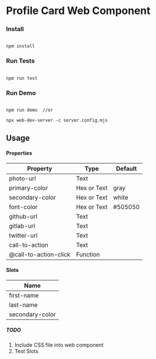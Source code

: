 # Profile Card Web Component



### Install

```

npm install

```

### Run Tests

```

npm run test

```

### Run Demo

```

npm run demo  //or

npx web-dev-server -c server.config.mjs

```




## Usage


#### Properties

| Property              | Type        | Default   |
| --------------------- | ----------- | --------- |
| photo-url             | Text        |           |
| primary-color         | Hex or Text |   gray    |
| secondary-color       | Hex or Text |   white   |
| font-color            | Hex or Text |  #505050  |
| github-url            | Text        |           |
| gitlab-url            | Text        |           |
| twitter-url           | Text        |           |
| call-to-action        | Text        |           |
| @call-to-action-click | Function    |           |



#### Slots

| Name                 | 
| -------------------- |
| first-name           |
| last-name            |
| secondary-color      |




##### TODO
1. Include CSS file into web component
2. Test Slots 

